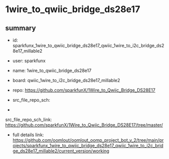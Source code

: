 # 1wire_to_qwiic_bridge_ds28e17
 
## summary 
* id: sparkfunx_1wire_to_qwiic_bridge_ds28e17_qwiic_1wire_to_i2c_bridge_ds28e17_millable2
* user: sparkfunx
* name: 1wire_to_qwiic_bridge_ds28e17
* board: qwiic_1wire_to_i2c_bridge_ds28e17_millable2
* repo: https://github.com/sparkfunX/1Wire_to_Qwiic_Bridge_DS28E17



* src_file_repo_sch: 
*
 src_file_repo_sch_link: https://github.com/sparkfunX/1Wire_to_Qwiic_Bridge_DS28E17/tree/master/
* full details link: https://github.com/oomlout/oomlout_oomp_project_bot_v_2/tree/main/projects/sparkfunx_1wire_to_qwiic_bridge_ds28e17_qwiic_1wire_to_i2c_bridge_ds28e17_millable2/current_version/working  







